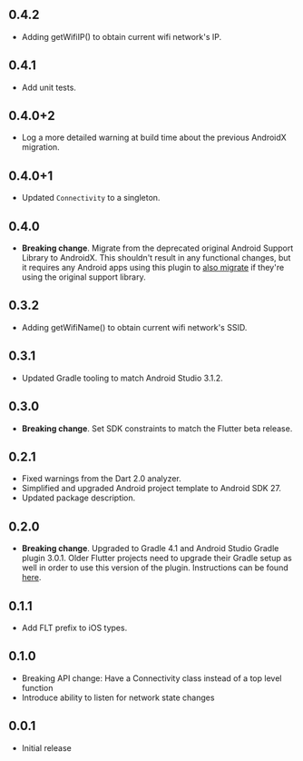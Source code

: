 ## 0.4.2

* Adding getWifiIP() to obtain current wifi network's IP.

## 0.4.1

* Add unit tests.

## 0.4.0+2

* Log a more detailed warning at build time about the previous AndroidX
  migration.

## 0.4.0+1

* Updated `Connectivity` to a singleton.

## 0.4.0

* **Breaking change**. Migrate from the deprecated original Android Support
  Library to AndroidX. This shouldn't result in any functional changes, but it
  requires any Android apps using this plugin to [also
  migrate](https://developer.android.com/jetpack/androidx/migrate) if they're
  using the original support library.

## 0.3.2

* Adding getWifiName() to obtain current wifi network's SSID.

## 0.3.1

* Updated Gradle tooling to match Android Studio 3.1.2.

## 0.3.0

* **Breaking change**. Set SDK constraints to match the Flutter beta release.

## 0.2.1

* Fixed warnings from the Dart 2.0 analyzer.
* Simplified and upgraded Android project template to Android SDK 27.
* Updated package description.

## 0.2.0

* **Breaking change**. Upgraded to Gradle 4.1 and Android Studio Gradle plugin
  3.0.1. Older Flutter projects need to upgrade their Gradle setup as well in
  order to use this version of the plugin. Instructions can be found
  [here](https://github.com/flutter/flutter/wiki/Updating-Flutter-projects-to-Gradle-4.1-and-Android-Studio-Gradle-plugin-3.0.1).

## 0.1.1

* Add FLT prefix to iOS types.

## 0.1.0

* Breaking API change: Have a Connectivity class instead of a top level function
* Introduce ability to listen for network state changes

## 0.0.1

* Initial release

